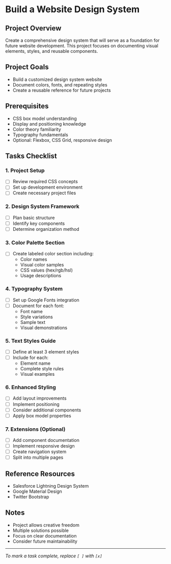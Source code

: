 # Build a Website Design System

## Project Overview
Create a comprehensive design system that will serve as a foundation for future website development. This project focuses on documenting visual elements, styles, and reusable components.

## Project Goals
- Build a customized design system website
- Document colors, fonts, and repeating styles
- Create a reusable reference for future projects

## Prerequisites
- CSS box model understanding
- Display and positioning knowledge
- Color theory familiarity
- Typography fundamentals
- Optional: Flexbox, CSS Grid, responsive design

## Tasks Checklist

### 1. Project Setup
- [ ] Review required CSS concepts
- [ ] Set up development environment
- [ ] Create necessary project files

### 2. Design System Framework
- [ ] Plan basic structure
- [ ] Identify key components
- [ ] Determine organization method

### 3. Color Palette Section
- [ ] Create labeled color section including:
  - Color names
  - Visual color samples
  - CSS values (hex/rgb/hsl)
  - Usage descriptions

### 4. Typography System
- [ ] Set up Google Fonts integration
- [ ] Document for each font:
  - Font name
  - Style variations
  - Sample text
  - Visual demonstrations

### 5. Text Styles Guide
- [ ] Define at least 3 element styles
- [ ] Include for each:
  - Element name
  - Complete style rules
  - Visual examples

### 6. Enhanced Styling
- [ ] Add layout improvements
- [ ] Implement positioning
- [ ] Consider additional components
- [ ] Apply box model properties

### 7. Extensions (Optional)
- [ ] Add component documentation
- [ ] Implement responsive design
- [ ] Create navigation system
- [ ] Split into multiple pages

## Reference Resources
- Salesforce Lightning Design System
- Google Material Design
- Twitter Bootstrap

## Notes
- Project allows creative freedom
- Multiple solutions possible
- Focus on clear documentation
- Consider future maintainability

---
*To mark a task complete, replace `[ ]` with `[x]`*